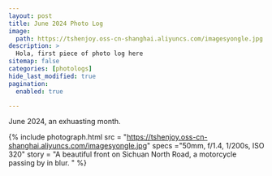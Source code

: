 ```yaml
---
layout: post
title: June 2024 Photo Log
image: 
  path: https://tshenjoy.oss-cn-shanghai.aliyuncs.com/imagesyongle.jpg
description: >
  Hola, first piece of photo log here 
sitemap: false
categories: [photologs]
hide_last_modified: true
pagination: 
  enabled: true

---
```


June 2024, an exhuasting month.


{% include photograph.html 
src = "https://tshenjoy.oss-cn-shanghai.aliyuncs.com/imagesyongle.jpg" 
specs ="50mm, f/1.4, 1/200s, ISO 320" 
story = "A beautiful front on Sichuan North Road, a motorcycle passing by in blur. " %}
